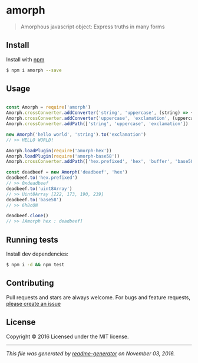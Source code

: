 # amorph

> Amorphous javascript object: Express truths in many forms


## Install

Install with [npm](https://www.npmjs.com/)

```sh
$ npm i amorph --save
```

## Usage

```js

const Amorph = require('amorph')
Amorph.crossConverter.addConverter('string', 'uppercase', (string) => { return string.toUpperCase() })
Amorph.crossConverter.addConverter('uppercase', 'exclamation', (uppercase) => { return uppercase + '!' })
Amorph.crossConverter.addPath(['string', 'uppercase', 'exclamation'])

new Amorph('hello world', 'string').to('exclamation')
// >> HELLO WORLD!

Amorph.loadPlugin(require('amorph-hex'))
Amorph.loadPlugin(require('amorph-base58'))
Amorph.crossConverter.addPath(['hex.prefixed', 'hex', 'buffer', 'base58'])

const deadbeef = new Amorph('deadbeef', 'hex')
deadbeef.to('hex.prefixed')
// >> 0xdeadbeef
deadbeef.to('uint8Array')
// >> Uint8Array [222, 173, 190, 239]
deadbeef.to('base58')
// >> 6h8cQN

deadbeef.clone()
// >> [Amorph hex : deadbeef]
```

## Running tests

Install dev dependencies:

```sh
$ npm i -d && npm test
```

## Contributing

Pull requests and stars are always welcome. For bugs and feature requests, [please create an issue](https://github.com/SafeMarket/amorph/issues)


## License

Copyright © 2016 []()
Licensed under the MIT license.

***

_This file was generated by [readme-generator](https://github.com/jonschlinkert/readme-generator) on November 03, 2016._
